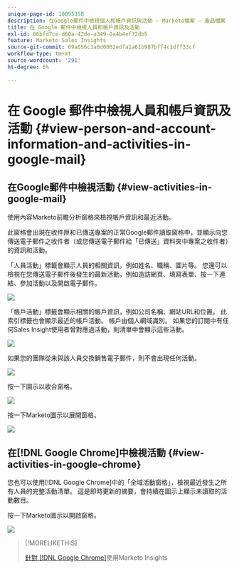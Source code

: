 ```yaml
---
unique-page-id: 10095358
description: 在Google郵件中檢視個人和帳戶資訊與活動 — Marketo檔案 — 產品檔案
title: 在 Google 郵件中檢視人員和帳戶資訊及活動
exl-id: 06bfd7ce-d60a-42de-a349-0a4b4ef72db5
feature: Marketo Sales Insights
source-git-commit: 09a656c3a0d0002edfa1a61b987bff4c1dff33cf
workflow-type: tm+mt
source-wordcount: '291'
ht-degree: 6%

---
```


# 在 Google 郵件中檢視人員和帳戶資訊及活動 {#view-person-and-account-information-and-activities-in-google-mail}

## 在Google郵件中檢視活動 {#view-activities-in-google-mail}

使用內容Marketo前瞻分析窗格來檢視帳戶資訊和最近活動。

此窗格會出現在收件匣和已傳送專案的正常Google郵件讀取窗格中，並顯示向您傳送電子郵件之收件者（或您傳送電子郵件給「已傳送」資料夾中專案之收件者）的資訊和活動。

「人員活動」標籤會顯示人員的相關資訊，例如姓名、職稱、圖片等。 您還可以檢視在您傳送電子郵件後發生的最新活動，例如造訪網頁、填寫表單、按一下連結、參加活動以及開啟電子郵件。

![](assets/1.png)

「帳戶活動」標籤會顯示相關的帳戶資訊，例如公司名稱、網站URL和位置。 此索引標籤也會顯示最近的帳戶活動。 帳戶由個人網域識別。 如果您的訂閱中有任何Sales Insight使用者曾對應過活動，則清單中會顯示這些活動。

![](assets/2.png)

如果您的團隊從未與該人員交換銷售電子郵件，則不會出現任何活動。

![](assets/3.png)

按一下圖示以收合窗格。

![](assets/4.png)

按一下Marketo圖示以展開窗格。

![](assets/image2015-10-6-15-3a43-3a22.png)

## 在[!DNL Google Chrome]中檢視活動 {#view-activities-in-google-chrome}

您也可以使用[!DNL Google Chrome]中的「全域活動窗格」，檢視最近發生之所有人員的完整活動清單。 這是即時更新的摘要，會持續在圖示上顯示未讀取的活動數目。

按一下Marketo圖示以開啟窗格。

![](assets/image2015-10-6-15-3a32-3a52.png)

>[!MORELIKETHIS]
>
>[針對 [!DNL Google Chrome]](/help/marketo/product-docs/marketo-sales-insight/msi-chrome-plugin/using-marketo-insights-for-google-chrome.md)使用Marketo Insights
